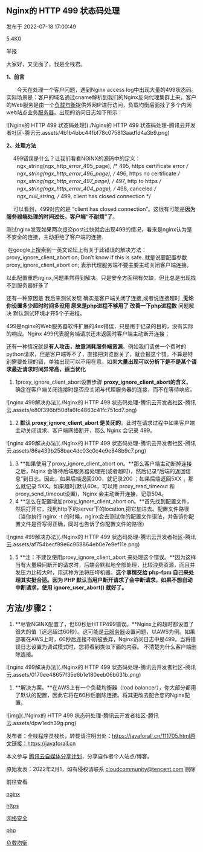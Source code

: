 ## Nginx的 HTTP 499 状态码处理

发布于 2022-07-18 17:00:49

5.4K0

举报

大家好，又见面了，我是全栈君。

**1、前言**

　　今天在处理一个客户问题，遇到Nginx access log中出现大量的499状态码。实际场景是：客户的域名通过cname解析到我们的Nginx反向代理集群上来，客户的Web服务是由一个[负载均衡](https://cloud.tencent.com/product/clb?from_column=20065&from=20065)提供外网IP进行访问，负载均衡后面挂了多个内网web站点业务[服务器](https://cloud.tencent.com/product/cvm?from_column=20065&from=20065)。出现的访问日志如下所示：

![Nginx的 HTTP 499 状态码处理](./Nginx的 HTTP 499 状态码处理-腾讯云开发者社区-腾讯云.assets/4b1b4bbc44fbf78c075813aad1d4a3b9.png)

**2、处理方法**

  　 499错误是什么？让我们看看NGINX的源码中的定义： 　　ngx_string(ngx_http_error_495_page), /* 495, https certificate error */ 　　ngx_string(ngx_http_error_496_page), /* 496, https no certificate */ 　　ngx_string(ngx_http_error_497_page), /* 497, http to https */ 　　ngx_string(ngx_http_error_404_page), /* 498, canceled */ 　　ngx_null_string,                    /* 499, client has closed connection */

​     　可以看到，499对应的是 “client has closed connection”。这很有可能是**因为服务器端处理的时间过长，客户端“不耐烦”了**。

​        测试nginx发现如果两次提交post过快就会出现499的情况，看来是nginx认为是不安全的连接，主动拒绝了客户端的连接.

​       在google上搜索到一英文论坛上有关于此错误的解决方法：       proxy_ignore_client_abort on;       Don’t know if this is safe.       就是说要配置参数 proxy_ignore_client_abort on;       表示代理服务端不要主要主动关闭客户端连接。

​       以此配置重启nginx,问题果然得到解决。只是安全方面稍有欠缺，但比总是出现找不到服务器好多了

 还有一种原因是 我后来测试发现 确实是客户端关闭了连接,或者说连接超时 ,**无论你设置多少超时时间多没用 原来是php进程不够用了 改善一下php进程数** 问题解决 默认测试环境才开5个子进程。

499是nginx的Web服务器软件扩展的4xx错误，只是用于记录的目的，没有实际的响应。Nginx 499代表服务端请求还未返回时客户端主动断开连接；

还有一种情况就是**有人攻击，故意消耗服务端资源**。例如我们请求一个费时的python请求，但是客户端等不了，直接把浏览器关了，就会报这个错。不算是特别需要处理的错，单独出现可以不用在意。如果**大量出现可以分析下是不是某个请求最近请求时间异常高，适当优化**

1.  1proxy_ignore_client_abort设置步骤 **proxy_ignore_client_abort的含义**。确定在客户端关闭连接时是否应关闭与代理服务器的连接，而不在等待响应。 

![nginx 499解决办法](./Nginx的 HTTP 499 状态码处理-腾讯云开发者社区-腾讯云.assets/e80f396bf50dfa6fc4863c41fc751cd7.png)

1.  2 **默认 proxy_ignore_client_abort 是关闭的**。此时在请求过程中如果客户端主动关闭请求、客户端网络断开，那么 Nginx 会记录 499。 

![nginx 499解决办法](./Nginx的 HTTP 499 状态码处理-腾讯云开发者社区-腾讯云.assets/86a439b258bac4dc03c0c4e9e848b9c7.png)

1.  3 **如果使用了proxy_ignore_client_abort on。**那么客户端主动断掉连接之后，Nginx 会等待后端服务器处理完(或者超时)，然后记录“后端的返回信息”到日志。因此，如果后端返回200，就记录200 ；如果后端返回5XX ，那么就记录 5XX。如果超时(默认60s，可以用 proxy_read_timeout 和proxy_send_timeout设置)，Nginx 会主动断开连接，记录504。 
2.  4 **怎么在配置增加proxy_ignore_client_abort on。**首先找到配置文件，然后打开它，找到http下的server下的location,把它加进去。配置文件路径（当你执行 nginx -t 的时候，nginx会去测试你的配置文件语法，并告诉你配置文件是否写得正确，同时也告诉了你配置文件的路径) 

![nginx 499解决办法](./Nginx的 HTTP 499 状态码处理-腾讯云开发者社区-腾讯云.assets/af754becf99e6c958864eb0e7e9ef11e.png)

1.  5 **注：不建议使用proxy_ignore_client_abort 来处理这个错误。**因为这样当有大量瞬间断开的请求时，后端会默默地全部处理，比较浪费资源，而且并发压力比较大时，用这种方法将压垮机器。**这个事情交给 php-fpm 自己来处理其实挺合适。因为 PHP 默认当用户断开请求了会中断请求，如果不想自动中断请求，使用 ignore_user_abort() 就好了。** 

## 方法/步骤2：

1.    **尽管NGINX配置了，但60秒后HTTP499错误。**Nginx上的超时都设置了很大的值（远远超过60秒）。这可能是[云服务器](https://cloud.tencent.com/product/cvm?from_column=20065&from=20065)设置问题，以AWS为例。如果部署在AWS上时，60秒后连接不断被丢弃，Nginx访问日志中是499。当将错误日志设置为调试模式时，您将看到类似下面的内容。 不清楚为什么客户端删除连接。 

![nginx 499解决办法](./Nginx的 HTTP 499 状态码处理-腾讯云开发者社区-腾讯云.assets/0170ee48657f35e6b1e180eeb06b631b.png)

1.    **解决方案。**在AWS上有一个负载均衡器（load balancer），你大部分都用了默认的配置，因此它将在60秒后删除连接。将其更改去配合您的Nginx配置。 

![img](./Nginx的 HTTP 499 状态码处理-腾讯云开发者社区-腾讯云.assets/dpw1edh39g.png)

发布者：全栈程序员栈长，转载请注明出处：https://javaforall.cn/111705.html原文链接：https://javaforall.cn

本文参与 [腾讯云自媒体分享计划](https://cloud.tencent.com/developer/support-plan)，分享自作者个人站点/博客。

原始发表：2022年2月1，如有侵权请联系 [cloudcommunity@tencent.com](mailto:cloudcommunity@tencent.com) 删除

前往查看

[nginx](https://cloud.tencent.com/developer/tag/10315)

[https](https://cloud.tencent.com/developer/tag/10813)

[网络安全](https://cloud.tencent.com/developer/tag/10681)

[php](https://cloud.tencent.com/developer/tag/10167)

[负载均衡](https://cloud.tencent.com/developer/tag/117)